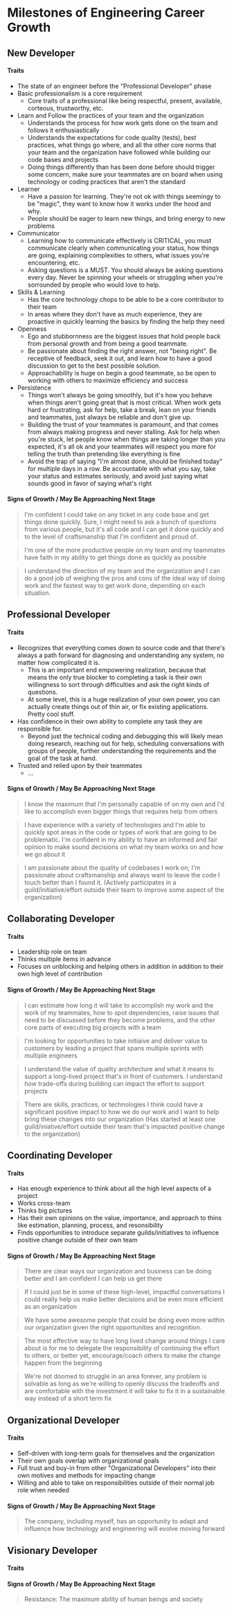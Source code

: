 # Milestones of Engineering Career Growth

## New Developer

#### Traits
* The state of an engineer before the "Professional Developer" phase
* Basic professionalism is a core requirement
  * Core traits of a professional like being respectful, present, available, corteous, trustworthy, etc.
* Learn and Follow the practices of your team and the organization
  * Understands the process for how work gets done on the team and follows it enthusiastically
  * Understands the expectations for code quality (tests), best practices, what things go where, and all the other core norms that your team and the organization have followed while building our code bases and projects
  * Doing things differently than has been done before should trigger some concern, make sure your teammates are on board when using technology or coding practices that aren't the standard
* Learner
  * Have a passion for learning.  They're not ok with things seemingy to be "magic", they want to know how it works under the hood and why.
  * People should be eager to learn new things, and bring energy to new problems
* Communicator
  * Learning how to communicate effectively is CRITICAL, you must communicate clearly when communicating your status, how things are going, explaining complexities to others, what issues you're encountering, etc.
  * Asking questions is a MUST.  You should always be asking questions every day.  Never be spinning your wheels or struggling when you're sorrounded by people who would love to help.
* Skills & Learning
  * Has the core technology chops to be able to be a core contributor to their team
  * In areas where they don't have as much experience, they are proactive in quickly learning the basics by finding the help they need
* Openness
  * Ego and stubbornness are the biggest issues that hold people back from personal growth and from being a good teammate.
  * Be passionate about finding the right answer, not "being right".  Be receptive of feedback, seek it out, and learn how to have a good discussion to get to the best possible solution.
  * Approachability is huge on begin a good teammate, so be open to working with others to maximize efficiency and success
* Persistence
  * Things won't always be going smoothly, but it's how you behave when things aren't going great that is most critical.  When work gets hard or frustrating, ask for help, take a break, lean on your friends and teammates, just always be reliable and don't give up.
  * Building the trust of your teammates is paramount, and that comes from always making progress and never stalling.  Ask for help when you're stuck, let people know when things are taking longer than you expected, it's all ok and your teammates will respect you more for telling the truth than pretending like everything is fine
  * Avoid the trap of saying "I'm almost done, should be finished today" for multiple days in a row.  Be accountable with what you say, take your status and estimates seriously, and avoid just saying what sounds good in favor of saying what's right

#### Signs of Growth / May Be Approaching Next Stage
> I'm confident I could take on any ticket in any code base and get things done quickly.  Sure, I might need to ask a bunch of questions from various people, but it's all code and I can get it done quickly and to the level of craftsmanship that I'm confident and proud of.

> I'm one of the more productive people on my team and my teammates have faith in my ability to get things done as quickly as possible

> I understand the direction of my team and the organization and I can do a good job of weighing the pros and cons of the ideal way of doing work and the fastest way to get work done, depending on each situation.

## Professional Developer

#### Traits
* Recognizes that everything comes down to source code and that there's always a path forward for diagnosing and understanding any system, no matter how complicated it is.
  * This is an important end empowering realization, because that means the only true blocker to completing a task is their own willingness to sort through difficulties and ask the right kinds of questions.
  * At some level, this is a huge realization of your own power, you can actually create things out of thin air, or fix existing applications.  Pretty cool stuff.
* Has confidence in their own ability to complete any task they are responsible for. 
  * Beyond just the technical coding and debugging this will likely mean doing research, reaching out for help, scheduling conversations with groups of people, further understanding the requirements and the goal of the task at hand.
* Trusted and relied upon by their teammates
  * ...

#### Signs of Growth / May Be Approaching Next Stage
> I know the maximum that I'm personally capable of on my own and I'd like to accomplish even bigger things that requires help from others

> I have experience with a variety of technologies and I'm able to quickly spot areas in the code or types of work that are going to be problematic.  I'm confident in my ability to have an informed and fair opinion to make sound decisions on what my team works on and how we go about it

> I am passionate about the quality of codebases I work on; I'm passionate about craftsmanship and always want to leave the code I touch better than I found it. (Actively participates in a guild/initiative/effort outside their team to improve some aspect of the organization)

## Collaborating Developer

#### Traits
* Leadership role on team
* Thinks multiple items in advance
* Focuses on unblocking and helping others in addition in addition to their own high level of contribution

#### Signs of Growth / May Be Approaching Next Stage
> I can estimate how long it will take to accomplish my work and the work of my teammates, how to spot dependencies, raise issues that need to be discussed before they become problems, and the other core parts of executing big projects with a team

> I'm looking for opportunities to take initiaive and deliver value to customers by leading a project that spans multiple sprints with multiple engineers

> I understand the value of quality architecture and what it means to support a long-lived project that's in front of customers.  I understand how trade-offs during building can impact the effort to support projects

> There are skills, practices, or technologies I think could have a significant positive impact to how we do our work and I want to help bring these changes into our organization (Has started at least one guild/iniative/effort outside their team that's impacted positive change to the organization)

## Coordinating Developer

#### Traits
* Has enough experience to think about all the high level aspects of a project
* Works cross-team
* Thinks big pictures
* Has their own opinions on the value, importance, and approach to thins like estimation, planning, process, and resonsibility
* Finds opportunities to introduce separate guilds/initiatives to influence positive change outside of their own team

#### Signs of Growth / May Be Approaching Next Stage
> There are clear ways our organization and business can be doing better and I am confident I can help us get there

> If I could just be in some of these high-level, impactful conversations I could really help us make better decisions and be even more efficient as an organization

> We have some awesome people that could be doing even more within our organization given the right opportunities and recognition.

> The most effective way to have long lived change around things I care about is for me to delegate the responsibility of continuing the effort to others, or better yet, encourage/coach others to make the change happen from the beginning

> We're not doomed to struggle in an area forever, any problem is solvable as long as we're willing to openly discuss the tradeoffs and are comfortable with the investment it will take to fix it in a sustainable way instead of a short term fix

## Organizational Developer

#### Traits
* Self-driven with long-term goals for themselves and the organization
* Their own goals overlap with organizational goals
* Full trust and buy-in from other "Organizational Developers" into their own motives and methods for impacting change
* Willing and able to take on responsibilities outside of their normal job role when needed

#### Signs of Growth / May Be Approaching Next Stage
> The company, including myself, has an opportunity to adapt and influence how technology and engineering will evolve moving forward

## Visionary Developer

#### Traits

#### Signs of Growth / May Be Approaching Next Stage
>  Resistance: The maximum ability of human beings and society
